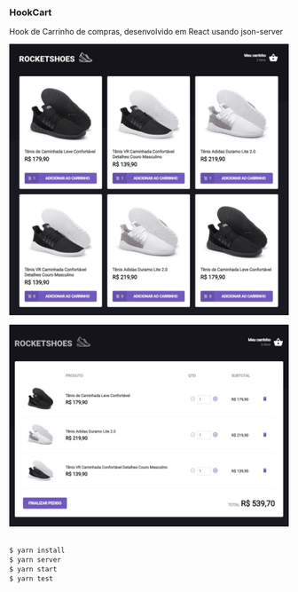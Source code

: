 ### HookCart

Hook de Carrinho de compras, desenvolvido em React usando json-server

![alt text](https://github.com/webstylus/challenge-cart-shop-hook/blob/master/src/assets/images/cover_2.jpg?raw=true)

![alt text](https://github.com/webstylus/challenge-cart-shop-hook/blob/master/src/assets/images/cover_1.jpg?raw=true)

```markdown

$ yarn install
$ yarn server
$ yarn start
$ yarn test

```
